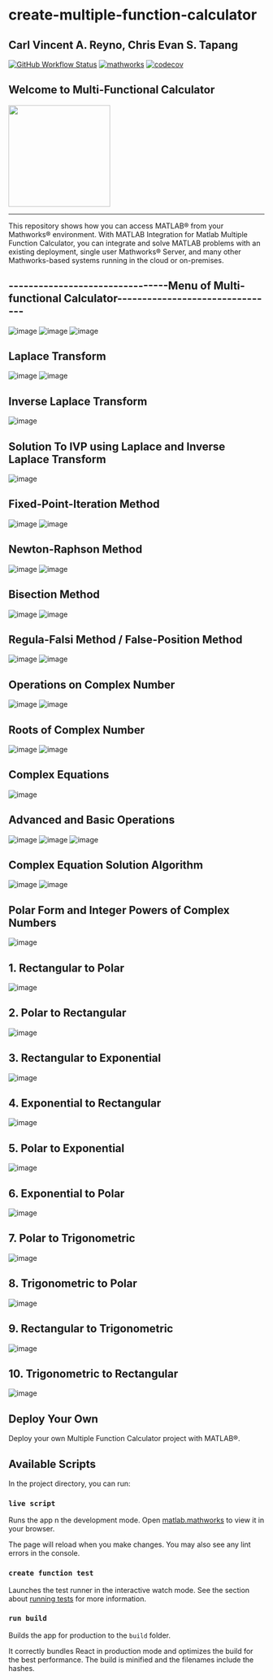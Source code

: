 # create-multiple-function-calculator
Carl Vincent A. Reyno, Chris Evan S. Tapang
----



[![GitHub Workflow Status](https://img.shields.io/github/actions/workflow/status/mathworks/jupyter-matlab-proxy/run-tests.yml?branch=main&logo=github)](https://www.mathworks.com) [![mathworks](https://img.shields.io/badge/mathworks--matlab-100%25-orange?style=plastic&logo=appveyor)](https://www.mathworks.com/help/matlab/) [![codecov](https://codecov.io/gh/mathworks/jupyter-matlab-proxy/branch/main/graph/badge.svg?token=ZW3SESKCSS)](https://www.mathworks.com/help/matlab/scripts.html?s_tid=CRUX_lftnav)


<!--![Matlab_Logo](https://user-images.githubusercontent.com/79138019/236503435-3328be99-f523-4b4b-9039-269bbf6a5ca9.png) -->
## Welcome to Multi-Functional Calculator




<img src="https://user-images.githubusercontent.com/79138019/236503435-3328be99-f523-4b4b-9039-269bbf6a5ca9.png" width="200" height="200" />


---
This repository shows how you can access MATLAB® from your Mathworks® environment. With MATLAB Integration for Matlab Multiple Function Calculator, you can integrate and solve MATLAB problems with an existing deployment, single user Mathworks® Server, and many other Mathworks-based systems running in the cloud or on-premises.


## --------------------------------Menu of Multi-functional Calculator--------------------------------
![image](https://user-images.githubusercontent.com/79138019/236701368-638f1370-b240-4af0-8e61-5d47092055b2.png)
![image](https://user-images.githubusercontent.com/79138019/236701352-222ea2de-6a8e-4ba9-9dd4-33ebcae53506.png)
![image](https://user-images.githubusercontent.com/79138019/236701378-efd18b26-3ef4-4269-bf5e-ffa93160e5fd.png)


## Laplace Transform
![image](https://user-images.githubusercontent.com/79138019/236698618-6eee2aa5-641a-43d0-9c61-d921b7eab4ae.png)
![image](https://user-images.githubusercontent.com/79138019/236698551-018fe739-e727-4874-b21b-5ceb116693d0.png)

## Inverse Laplace Transform
![image](https://user-images.githubusercontent.com/79138019/236698661-f5c44989-8cf5-41b5-b69d-5668ac326195.png)

## Solution To IVP using Laplace and Inverse Laplace Transform
![image](https://user-images.githubusercontent.com/79138019/236698719-5a61a7f0-98fa-4756-9f5f-c89ce65a2080.png)


## Fixed-Point-Iteration Method
![image](https://user-images.githubusercontent.com/79138019/236696453-11d9775c-afff-42a9-96f5-2d0ae3db84ae.png)
![image](https://user-images.githubusercontent.com/79138019/236697213-543125b7-1ab8-4dd5-aad3-7b4f4e2db0e2.png)


## Newton-Raphson Method
![image](https://user-images.githubusercontent.com/79138019/236696435-c0af79c5-8566-450d-9d7a-316d96f2b85e.png)
![image](https://user-images.githubusercontent.com/79138019/236698029-6c9f5693-28fa-4293-bc4f-b2642d28aef7.png)




## Bisection Method
![image](https://user-images.githubusercontent.com/79138019/236696394-ca903cd3-9ca2-4968-a370-cdad35f0ff2d.png)
![image](https://user-images.githubusercontent.com/79138019/236696780-d8b5f6e6-d630-4f5d-9448-80b3aa3fb409.png)


## Regula-Falsi Method / False-Position Method
![image](https://user-images.githubusercontent.com/79138019/236696366-57b66549-e0f6-4ef4-a589-68147a243315.png)
![image](https://user-images.githubusercontent.com/79138019/236696606-726f6f43-1373-448b-ad8e-995f9001da84.png)


## Operations on Complex Number
![image](https://user-images.githubusercontent.com/79138019/236696967-fcb2a29e-1c7b-4a9a-b307-1b31f6f627e1.png)
![image](https://user-images.githubusercontent.com/79138019/236697031-59bd1595-27b5-45e4-84cf-7b6a7a816ac0.png)

## Roots of Complex Number
![image](https://user-images.githubusercontent.com/79138019/236697891-612c1434-ec86-4c84-8eb3-12f09d1a1d08.png)
![image](https://user-images.githubusercontent.com/79138019/236697897-9461de0d-25b0-4629-b497-417f5eeee021.png)

## Complex Equations
![image](https://user-images.githubusercontent.com/79138019/236700934-bd34c627-6781-4b18-92de-283ef1398481.png)
## Advanced and Basic Operations
![image](https://user-images.githubusercontent.com/79138019/236701585-70f0128c-4d54-442c-b76f-8265c2a36f4b.png)
![image](https://user-images.githubusercontent.com/79138019/236701598-387b74e2-5e0b-4472-af63-3309cc29dcc8.png)
![image](https://user-images.githubusercontent.com/79138019/236701648-f1d6a5ee-ce76-414d-ae04-c5cc7dc12e4d.png)
## Complex Equation Solution Algorithm
![image](https://user-images.githubusercontent.com/79138019/236701654-b48f58f8-3c2c-4849-b8ad-6d9a87d63ada.png)
![image](https://user-images.githubusercontent.com/79138019/236701703-7bad7e12-6a9c-4a25-94bd-f822c1241284.png)




## Polar Form and Integer Powers of Complex Numbers
![image](https://user-images.githubusercontent.com/79138019/236698073-6cac0059-ae75-4e2c-94cb-9d78be276a76.png)
## 1. Rectangular to Polar 
![image](https://user-images.githubusercontent.com/79138019/236698284-9f8a4c23-4789-4577-bf85-99a7e65aff6e.png)
## 2. Polar to Rectangular
![image](https://user-images.githubusercontent.com/79138019/236698262-395fe377-3558-49dd-9713-f6d29a1408af.png)
## 3. Rectangular to Exponential
![image](https://user-images.githubusercontent.com/79138019/236698301-b13619c9-c0ad-4cbc-994b-fa2d8a23e299.png)
## 4. Exponential to Rectangular
![image](https://user-images.githubusercontent.com/79138019/236698385-0b3f0f59-eb56-4e35-8169-6b7ce1801c74.png)
## 5. Polar to Exponential
![image](https://user-images.githubusercontent.com/79138019/236698392-511dde68-7bc0-4e6b-9b3e-0364eb9c474f.png)
## 6. Exponential to Polar
![image](https://user-images.githubusercontent.com/79138019/236698425-277ac65f-71bb-4ba6-a793-d158065b994e.png)
## 7. Polar to Trigonometric
![image](https://user-images.githubusercontent.com/79138019/236698442-371cfb45-7872-46de-a2ce-c7a86d376188.png)
## 8. Trigonometric to Polar
![image](https://user-images.githubusercontent.com/79138019/236698463-ff047f96-130f-4bea-945f-9ba9763ac72e.png)
## 9. Rectangular to Trigonometric
![image](https://user-images.githubusercontent.com/79138019/236698469-a31910bf-d835-4d8f-af95-a23745279edf.png)
## 10. Trigonometric to Rectangular
![image](https://user-images.githubusercontent.com/79138019/236698480-9229752f-7301-4d50-896b-f948dacc892b.png)



## Deploy Your Own

Deploy your own Multiple Function Calculator project with MATLAB®.


## Available Scripts

In the project directory, you can run:

### `live script`

Runs the app n the development mode. Open [matlab.mathworks](https://matlab.mathworks.com/) to view it in your browser.

The page will reload when you make changes. You may also see any lint errors in the console.

### `create function test`

Launches the test runner in the interactive watch mode. See the section about [running tests](https://www.mathworks.com/help/sltest/debug-tests.html) for more information.

### `run build`

Builds the app for production to the `build` folder.

It correctly bundles React in production mode and optimizes the build for the best performance. The build is minified and the filenames include the hashes.
